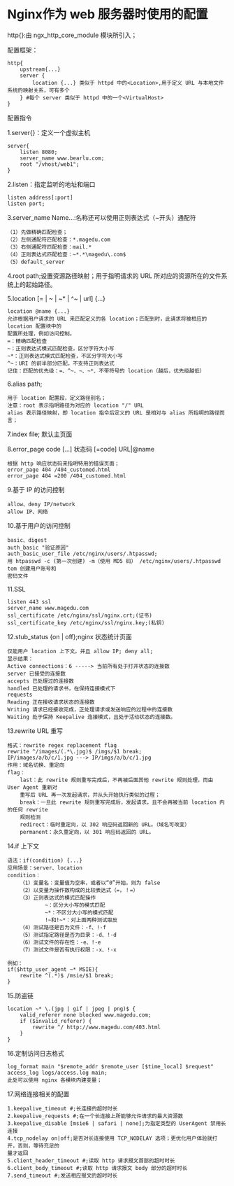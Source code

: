 # Nginx作为 web 服务器时使用的配置

http{}:由 ngx\_http\_core\_module 模块所引入；

配置框架：

```
http{
    upstream{...}
    server {
        location {...} 类似于 httpd 中的<Location>,用于定义 URL 与本地文件系统的映射关系，可有多个
    } #每个 server 类似于 httpd 中的一个<VirtualHost>
}
```

配置指令

1.server{}：定义一个虚拟主机

```
server{
    listen 8080;
    server_name www.bearlu.com;
    root "/vhost/web1";
}
```

2.listen：指定监听的地址和端口

```
listen address[:port]
listen port;
```

3.server\_name Name...:名称还可以使用正则表达式（~开头）通配符

```
（1）先做精确匹配检查；
（2）左侧通配符匹配检查：*.magedu.com
（3）右侧通配符匹配检查：mail.*
（4）正则表达式匹配检查：~*.*\magedu\.com$
（5）default_server
```

4.root path;设置资源路径映射；用于指明请求的 URL 所对应的资源所在的文件系统上的起始路径。

5.location \[= \| ~ \| ~\* \| ^~ \| url\] {...}

```
location @name {...}
允许根据用户请求的 URL 来匹配定义的各 location；匹配到时，此请求将被相应的 location 配置块中的
配置所处理，例如访问控制。
=：精确匹配检查
~：正则表达式模式匹配检查，区分字符大小写
~*：正则表达式模式匹配检查，不区分字符大小写
^~：URI 的前半部分匹配，不支持正则表达式
记住：匹配的优先级：=、^~、~、~*、不带符号的 location（越后，优先级越低）
```

6.alias path;

```
用于 location 配置段，定义路径别名；
注意：root 表示指明路径为对应的 location "/" URL
alias 表示路径映射，即 location 指令后定义的 URL 是相对与 alias 所指明的路径而言；
```

7.index file; 默认主页面

8.error\_page code \[...\] 状态码 \[=code\] URL\|@name

```
根据 http 响应状态码来指明特用的错误页面；
error_page 404 /404_customed.html
error_page 404 =200 /404_customed.html
```

9.基于 IP 的访问控制

```
allow、deny IP/network
allow IP、网络
```

10.基于用户的访问控制

```
basic、digest
auth_basic "验证原因"
auth_basic_user_file /etc/nginx/users/.htpasswd;
用 htpasswd -c (第一次创建) -m（使用 MD5 码） /etc/nginx/users/.htpasswd tom 创建用户账号和
密码文件
```

11.SSL

```
listen 443 ssl
server_name www.magedu.com
ssl_certificate /etc/nginx/ssl/nginx.crt;(证书)
ssl_certificate_key /etc/nginx/ssl/nginx.key;(私钥)
```

12.stub\_status {on \| off};nginx 状态统计页面

```
仅能用户 location 上下文。并且 allow IP; deny all;
显示结果：
Active connections：6 -----> 当前所有处于打开状态的连接数
server 已接受的连接数
accepts 已处理过的连接数
handled 已处理的请求书，在保持连接模式下
requests
Reading 正在接收请求状态的连接数
Writing 请求已经接收完成，正处理请求或发送响应的过程中的连接数
Waiting 处于保持 Keepalive 连接模式，且处于活动状态的连接数。
```

13.rewrite URL 重写

```
格式：rewrite regex replacement flag
rewrite ^/images/(.*\.jpg)$ /imgs/$1 break;
IP/images/a/b/c/1.jpg ---> IP/imgs/a/b/c/1.jpg
作用：域名切换、重定向
flag： 
    last：此 rewrite 规则重写完成后，不再被后面其他 rewrite 规则处理，而由 User Agent 重新对
    重写后 URL 再一次发起请求，并从头开始执行类似的过程；
    break：一旦此 rewrite 规则重写完成后，发起请求，且不会再被当前 location 内的任何 rewrite
    规则检测
    redirect：临时重定向，以 302 响应码返回新的 URL。（域名可改变）
    permanent：永久重定向，以 301 响应码返回的 URL。
```

14.if 上下文

```
语法：if(condition) {...}
应用场景：server、location
condition：
    （1）变量名：变量值为空串，或者以“0”开始，则为 false
    （2）以变量为操作数构成的比较表达式（=，！=）
    （3）正则表达式的模式匹配操作
            ~：区分大小写的模式匹配
            ~*：不区分大小写的模式匹配
            !~和!~*：对上面两种测试取反
    （4）测试路径是否为文件：-f、!-f
    （5）测试指定路径是否为目录：-d、!-d
    （6）测试文件的存在性：-e、!-e
    （7）测试文件是否有执行权限：-x、!-x

例如：
if($http_user_agent ~* MSIE){
    rewrite ^(.*)$ /msie/$1 break;
}
```

15.防盗链

```
location ~* \.(jpg | gif | jpeg | png)$ {
    valid_referer none blocked www.magedu.com;
    if ($invalid_referer) {
        rewrite ^/ http://www.magedu.com/403.html
    }
}
```

16.定制访问日志格式

```
log_format main "$remote_addr $remote_user [$time_local] $request"
access_log logs/access.log main;
此处可以使用 nginx 各模块内建变量；
```

17.网络连接相关的配置

```
1.keepalive_timeout #;长连接的超时时长
2.keepalive_requests #;在一个长连接上所能够允许请求的最大资源数
3.keepalive_disable [msie6 | safari | none];为指定类型的 UserAgent 禁用长连接
4.tcp_nodelay on|off;是否对长连接使用 TCP_NODELAY 选项；更优化用户体验就打开，否则，等待充足的
量才返回
5.client_header_timeout #;读取 http 请求报文首部的超时时长
6.client_body_timeout #;读取 http 请求报文 body 部分的超时时长
7.send_timeout #;发送相应报文的超时时长
```



